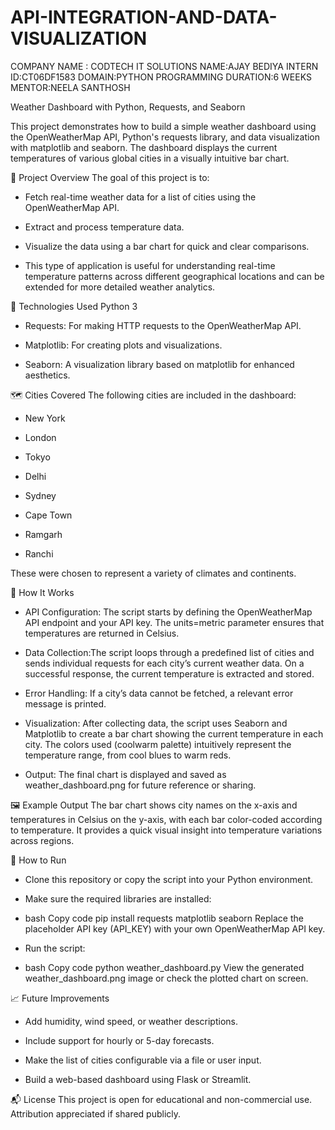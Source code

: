 # API-INTEGRATION-AND-DATA-VISUALIZATION
COMPANY NAME : CODTECH IT SOLUTIONS
NAME:AJAY BEDIYA
INTERN ID:CT06DF1583
DOMAIN:PYTHON PROGRAMMING
DURATION:6 WEEKS 
MENTOR:NEELA SANTHOSH



Weather Dashboard with Python, Requests, and Seaborn

This project demonstrates how to build a simple weather dashboard using the OpenWeatherMap API, Python's requests library, and data visualization with matplotlib and seaborn. The dashboard displays the current temperatures of various global cities in a visually intuitive bar chart.

📌 Project Overview
The goal of this project is to:

* Fetch real-time weather data for a list of cities using the OpenWeatherMap API.

* Extract and process temperature data.

* Visualize the data using a bar chart for quick and clear comparisons.

* This type of application is useful for understanding real-time temperature patterns across different geographical locations and can be extended for more detailed weather analytics.

🧰 Technologies Used
Python 3

* Requests: For making HTTP requests to the OpenWeatherMap API.

* Matplotlib: For creating plots and visualizations.

* Seaborn: A visualization library based on matplotlib for enhanced aesthetics.

🗺️ Cities Covered
The following cities are included in the dashboard:

* New York

* London

* Tokyo

* Delhi

* Sydney

* Cape Town

* Ramgarh

* Ranchi

These were chosen to represent a variety of climates and continents.

🔧 How It Works
* API Configuration:
The script starts by defining the OpenWeatherMap API endpoint and your API key. The units=metric parameter ensures that temperatures are returned in Celsius.

* Data Collection:The script loops through a predefined list of cities and sends individual requests for each city’s current weather data. On a successful response, the current temperature is extracted and stored.

* Error Handling:
If a city’s data cannot be fetched, a relevant error message is printed.

* Visualization:
After collecting data, the script uses Seaborn and Matplotlib to create a bar chart showing the current temperature in each city. The colors used (coolwarm palette) intuitively represent the temperature range, from cool blues to warm reds.

* Output:
The final chart is displayed and saved as weather_dashboard.png for future reference or sharing.

🖼️ Example Output
The bar chart shows city names on the x-axis and temperatures in Celsius on the y-axis, with each bar color-coded according to temperature. It provides a quick visual insight into temperature variations across regions.

🚀 How to Run
* Clone this repository or copy the script into your Python environment.

* Make sure the required libraries are installed:

* bash
Copy code
pip install requests matplotlib seaborn
Replace the placeholder API key (API_KEY) with your own OpenWeatherMap API key.

* Run the script:

* bash
Copy code
python weather_dashboard.py
View the generated weather_dashboard.png image or check the plotted chart on screen.

📈 Future Improvements
* Add humidity, wind speed, or weather descriptions.

* Include support for hourly or 5-day forecasts.

* Make the list of cities configurable via a file or user input.

* Build a web-based dashboard using Flask or Streamlit.

📬 License
This project is open for educational and non-commercial use. Attribution appreciated if shared publicly.

